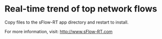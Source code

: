 # Real-time trend of top network flows

Copy files to the sFlow-RT app directory and restart to install.

For more information, visit:
http://www.sFlow-RT.com
